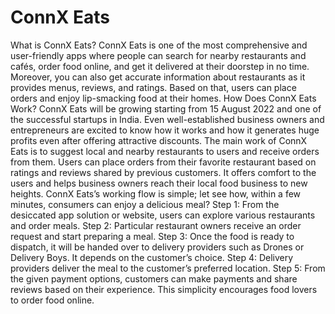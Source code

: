 # ConnX Eats
What is ConnX Eats?
ConnX Eats is one of the most comprehensive and user-friendly apps where people can search for nearby restaurants and cafés, order food online, and get it delivered at their doorstep in no time. Moreover, you can also get accurate information about restaurants as it provides menus, reviews, and ratings. Based on that, users can place orders and enjoy lip-smacking food at their homes.
How Does ConnX Eats Work?
ConnX Eats will be growing starting from 15 August 2022 and one of the successful startups in India. Even well-established business owners and entrepreneurs are excited to know how it works and how it generates huge profits even after offering attractive discounts. The main work of ConnX Eats is to suggest local and nearby restaurants to users and receive orders from them. Users can place orders from their favorite restaurant based on ratings and reviews shared by previous customers. It offers comfort to the users and helps business owners reach their local food business to new heights. ConnX Eats’s working flow is simple; let see how, within a few minutes, consumers can enjoy a delicious meal?
Step 1: From the desiccated app solution or website, users can explore various restaurants and order meals.
Step 2: Particular restaurant owners receive an order request and start preparing a meal.
Step 3: Once the food is ready to dispatch, it will be handed over to delivery providers such as Drones or Delivery Boys. It depends on the customer’s choice.
Step 4: Delivery providers deliver the meal to the customer’s preferred location.
Step 5: From the given payment options, customers can make payments and share reviews based on their experience. This simplicity encourages food lovers to order food online.
